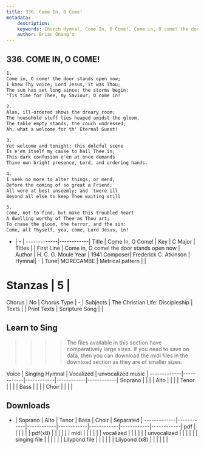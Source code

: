 ```yaml
---
title: 336. Come In, O Come!
metadata:
    description: 
    keywords: Church Hymnal, Come In, O Come!, Come in, O come! the door stands open now, 
    author: Brian Onang'o
---
```



## 336. COME IN, O COME!

```txt
1.
Come in, O come! the door stands open now; 
I knew Thy voice; Lord Jesus, it was Thou; 
The sun has set long since; the storms begin; 
'Tis time for Thee, my Saviour, O come in! 

2.
Alas, ill-ordered shows the dreary room; 
The household stuff lies heaped amidst the gloom, 
The table empty stands, the couch undressed; 
Ah, what a welcome for th' Eternal Guest! 

3.
Yet welcome and tonight; this doleful scene 
Is e'en itself my cause to hail Thee in; 
This dark confusion e'en at once demands 
Thine own bright presence, Lord, and ordering hands. 

4.
I seek no more to alter things, or mend, 
Before the coming of so great a Friend; 
All were at best unseemly; and 'twere ill 
Beyond all else to keep Thee waiting still 

5.
Come, not to find, but make this troubled heart 
A dwelling worthy of Thee as Thou art; 
To chase the gloom, the terror, and the sin: 
Come, all Thyself, yea, come, Lord Jesus, in!
```

- |   -  |
-------------|------------|
Title | Come In, O Come! |
Key | C Major |
Titles |  |
First Line | Come in, O come! the door stands open now |
Author | H. C. G. Moule
Year | 1941
Composer| Frederick C. Atkinson |
Hymnal|  - |
Tune| MORECAMBE |
Metrical pattern | |
# Stanzas | 5 |
Chorus | No |
Chorus Type | - |
Subjects | The Christian Life: Discipleship |
Texts |  |
Print Texts | 
Scripture Song |  |
  
## Learn to Sing

>>>> The files available in this section have comparatively large sizes. If you need to save on data, then you can download the midi files in the download section as they are of smaller sizes.

Voice |  Singing Hymnal | Vocalized | unvocalized music |
-------------|------------|------------|------------|------------|
Soprano | | | |
Alto | | | |
Tenor | | | |
Bass | | | |
Choir | | | |

## Downloads

- |  Soprano | Alto | Tenor | Bass | Choir | Separated |
-------------|------------|------------|------------|------------|------------|------------|
pdf | | | | | |
pdf(x8) | | | | | |
midi | | | | | |
vocalized | | | | | |
unvocalized | | | | | |
singing file | | | | | |
Lilypond file | | | | | |
Lilypond (x8) | | | | | |
  